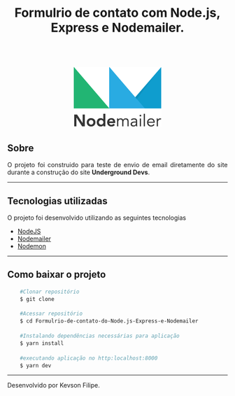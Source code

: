 <h1 style="text-align: center;">Formulrio de contato com Node.js, Express e Nodemailer.</br></br>
    <h1 style="text-align: center;">
        <img src="./nodemailer.png"/>
    </h1>
</h1>


## Sobre
<p style="text-align: justify;" >O projeto foi construido para teste de envio de email diretamente do site durante a construção do site <b>Underground Devs</b>.
</p>

---

## Tecnologias utilizadas

<p>O projeto foi desenvolvido utilizando as seguintes tecnologias</p>

 - [NodeJS](https://nodejs.org/en/)
 - [Nodemailer](https://nodemailer.com/about/)
 - [Nodemon](https://nodemon.io/)

---

## Como baixar o projeto
```bash
    #Clonar repositório
    $ git clone 
    
    #Acessar repositório
    $ cd Formulrio-de-contato-do-Node.js-Express-e-Nodemailer
    
    #Instalando dependências necessárias para aplicação
    $ yarn install

    #executando aplicação no http:localhost:8000
    $ yarn dev
```
---
Desenvolvido por Kevson Filipe.
